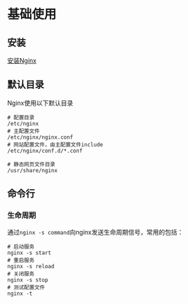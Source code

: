 # 基础使用

## 安装

[安装Nginx](https://nginx.org/en/linux_packages.html)

## 默认目录

Nginx使用以下默认目录

```
# 配置目录
/etc/nginx
# 主配置文件
/etc/nginx/nginx.conf
# 网站配置文件，由主配置文件include
/etc/nginx/conf.d/*.conf

# 静态网页文件目录
/usr/share/nginx
```

## 命令行

### 生命周期

通过`nginx -s command`向nginx发送生命周期信号，常用的包括：

```
# 启动服务
nginx -s start
# 重启服务
nginx -s reload
# 关闭服务
nginx -s stop
# 测试配置文件
nginx -t
```
